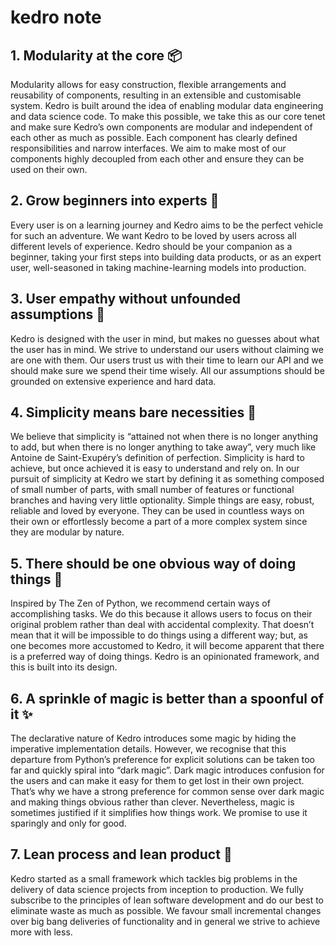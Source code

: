 # kedro note



## 1. Modularity at the core ️📦
Modularity allows for easy construction, flexible arrangements and reusability of components, resulting in an extensible and customisable system. Kedro is built around the idea of enabling modular data engineering and data science code. To make this possible, we take this as our core tenet and make sure Kedro’s own components are modular and independent of each other as much as possible. Each component has clearly defined responsibilities and narrow interfaces. We aim to make most of our components highly decoupled from each other and ensure they can be used on their own.

## 2. Grow beginners into experts 🌱
Every user is on a learning journey and Kedro aims to be the perfect vehicle for such an adventure. We want Kedro to be loved by users across all different levels of experience. Kedro should be your companion as a beginner, taking your first steps into building data products, or as an expert user, well-seasoned in taking machine-learning models into production.

## 3. User empathy without unfounded assumptions 🤝
Kedro is designed with the user in mind, but makes no guesses about what the user has in mind. We strive to understand our users without claiming we are one with them. Our users trust us with their time to learn our API and we should make sure we spend their time wisely. All our assumptions should be grounded on extensive experience and hard data.

## 4. Simplicity means bare necessities 🍞
We believe that simplicity is “attained not when there is no longer anything to add, but when there is no longer anything to take away”, very much like Antoine de Saint-Exupéry’s definition of perfection. Simplicity is hard to achieve, but once achieved it is easy to understand and rely on. In our pursuit of simplicity at Kedro we start by defining it as something composed of small number of parts, with small number of features or functional branches and having very little optionality. Simple things are easy, robust, reliable and loved by everyone. They can be used in countless ways on their own or effortlessly become a part of a more complex system since they are modular by nature.

## 5. There should be one obvious way of doing things 🎯
Inspired by The Zen of Python, we recommend certain ways of accomplishing tasks. We do this because it allows users to focus on their original problem rather than deal with accidental complexity. That doesn’t mean that it will be impossible to do things using a different way; but, as one becomes more accustomed to Kedro, it will become apparent that there is a preferred way of doing things. Kedro is an opinionated framework, and this is built into its design.

## 6. A sprinkle of magic is better than a spoonful of it ✨
The declarative nature of Kedro introduces some magic by hiding the imperative implementation details. However, we recognise that this departure from Python’s preference for explicit solutions can be taken too far and quickly spiral into “dark magic”. Dark magic introduces confusion for the users and can make it easy for them to get lost in their own project. That’s why we have a strong preference for common sense over dark magic and making things obvious rather than clever. Nevertheless, magic is sometimes justified if it simplifies how things work. We promise to use it sparingly and only for good.

## 7. Lean process and lean product 👟
Kedro started as a small framework which tackles big problems in the delivery of data science projects from inception to production. We fully subscribe to the principles of lean software development and do our best to eliminate waste as much as possible. We favour small incremental changes over big bang deliveries of functionality and in general we strive to achieve more with less.